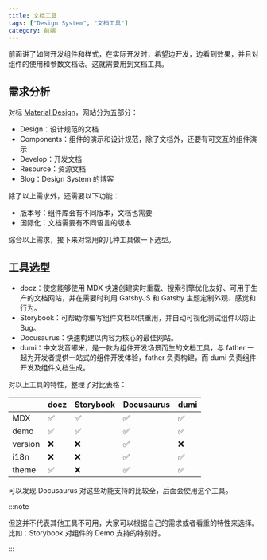 ```yaml
---
title: 文档工具
tags: ["Design System", "文档工具"]
category: 前端
---
```


前面讲了如何开发组件和样式，在实际开发时，希望边开发，边看到效果，并且对组件的使用和参数文档话。这就需要用到文档工具。

## 需求分析

对标 [Material Design](https://material.io/)，网站分为五部分：

- Design：设计规范的文档
- Components：组件的演示和设计规范，除了文档外，还要有可交互的组件演示
- Develop：开发文档
- Resource：资源文档
- Blog：Design System 的博客

除了以上需求外，还需要以下功能：

- 版本号：组件库会有不同版本，文档也需要
- 国际化：文档需要有不同语言的版本

综合以上需求，接下来对常用的几种工具做一下选型。

## 工具选型

- docz：使您能够使用 MDX 快速创建实时重载、搜索引擎优化友好、可用于生产的文档网站，并在需要时利用 GatsbyJS 和 Gatsby 主题定制外观、感觉和行为。
- Storybook：可帮助你编写组件文档以供重用，并自动可视化测试组件以防止 Bug。
- Docusaurus：快速构建以内容为核心的最佳网站。
- dumi：中文发音嘟米，是一款为组件开发场景而生的文档工具，与 father 一起为开发者提供一站式的组件开发体验，father 负责构建，而 dumi 负责组件开发及组件文档生成。

对以上工具的特性，整理了对比表格：

|         | docz | Storybook | Docusaurus | dumi |
| ------- | ---- | --------- | ---------- | ---- |
| MDX     | ✅   | ✅        | ✅         | ✅   |
| demo    | ✅   | ✅        | ✅         | ✅   |
| version | ❌   | ❌        | ✅         | ❌   |
| i18n    | ❌   | ❌        | ✅         | ✅   |
| theme   | ✅   | ❌        | ✅         | ✅   |

可以发现 Docusaurus 对这些功能支持的比较全，后面会使用这个工具。

:::note

但这并不代表其他工具不可用，大家可以根据自己的需求或者看重的特性来选择。
比如：Storybook 对组件的 Demo 支持的特别好。

:::
